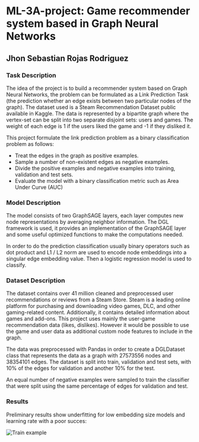 # ML-3A-project: Game recommender system based in Graph Neural Networks
## Jhon Sebastian Rojas Rodriguez

### Task Description 

The idea of the project is to build a recommender system based on Graph Neural Networks, the problem can be formulated as a Link Prediction Task (the prediction whether an edge exists between two particular nodes of the graph). The dataset used is a Steam Recommendation Dataset public available in Kaggle. The data is represented by a bipartite graph  where the vertex-set can be split into two separate disjoint sets: users and games. The weight of each edge is 1 if the users liked the game and -1 if they disliked it.

This project formulate the link prediction problem as a binary classification problem as follows:

<ul>
<li>Treat the edges in the graph as positive examples.</li>
<li>Sample a number of non-existent edges as negative examples.</li>
<li>Divide the positive examples and negative examples into training, validation and test sets.</li>
<li>Evaluate the model with a binary classification metric such as Area Under Curve (AUC)</li>
</ul>

### Model Description

The model consists of two GraphSAGE layers, each layer computes new node representations by averaging neighbor information. The DGL framework is used, it provides an implementation of the GraphSAGE layer and some useful optimized functions to make the computations needed.

In order to do the prediction classification usually binary operators such as dot product and L1 / L2 norm are used to encode node embeddings into a singular edge embedding value. Then a logistic regression model is used to classify.


### Dataset Description

The dataset contains over 41 million cleaned and preprocessed user recommendations or reviews from a Steam Store. Steam is a leading online platform for purchasing and downloading video games, DLC, and other gaming-related content. Additionally, it contains detailed information about games and add-ons. This project uses mainly the user-game recommendation data (likes, dislikes). However it would be possible to use the game and user data as additional custom node features to include in the graph.

The data was preprocessed with Pandas in order to create a DGLDataset class that represents the data as a graph with 27573556 nodes and 38354101 edges. The dataset is split into train, validation and test sets, with 10% of the edges for validation and another 10% for the test.

An equal number of negative examples were sampled to train the classifier that were split using the same percentage of edges for validation and test.


### Results

Preliminary results show underfitting for low embedding size models and learning rate with a poor succes:

![Train example](https://drive.google.com/uc?id=1hU0l1-lVGx4_BTdFlrCEYlLJiQjlaN6B)
